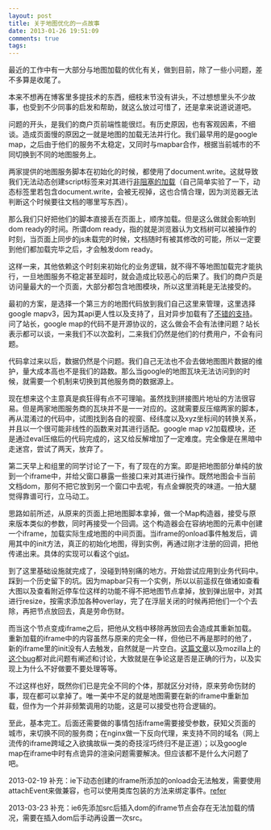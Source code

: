 ```yaml
---
layout: post
title: 关于地图优化的一点故事
date: 2013-01-26 19:51:09
comments: true
tags:
---
```


最近的工作中有一大部分与地图加载的优化有关，做到目前，除了一些小问题，差不多算是收尾了。

本来不想再在博客里多提技术的东西，细枝末节没有讲头，不过想想里头不少故事，也受到不少同事的启发和帮助，就这么放过可惜了，还是拿来说道说道吧。

问题的开头，是我们的商户页前端性能很烂。有历史原因，也有客观因素，不细谈。造成页面慢的原因之一就是地图的加载无法并行化。我们最早用的是google map，之后由于他们的服务不太稳定，又同时与mapbar合作，根据当前城市的不同切换到不同的地图服务上。

两家提供的地图服务脚本在初始化的时候，都使用了document.write。这就导致我们无法动态创建script标签来对其进行[非阻塞的加载](http://www.nczonline.net/blog/2009/06/23/loading-javascript-without-blocking/)（自己简单实验了一下，动态标签里若包含document.write，会被无视掉，这也合情合理，因为浏览器无法判断这个时候要往文档的哪里写东西）。

那么我们只好把他们的脚本直接丢在页面上，顺序加载。但是这么做就会影响到dom ready的时间。所谓dom ready，指的就是浏览器认为文档树可以被操作的时刻，当页面上同步的js未载完的时候，文档随时有被其修改的可能，所以一定要到他们都加载完毕之后，才会触发dom ready。

这样一来，其他依赖这个时刻来初始化的业务逻辑，就不得不等地图加载完才能执行，一旦地图服务不稳定甚至超时，就会造成比较恶心的后果了。我们的商户页是访问量最大的一个页面，大部分都包含地图模块，所以这里消耗是无法接受的。

最初的方案，是选择一个第三方的地图代码放到我们自己这里来管理，这里选择google mapv3，因为其api更人性以及支持了，且对异步加载有了[不错的支持](https://developers.google.com/maps/documentation/javascript/basics?hl=zh-cn#Async)。问了站长，google map的代码不是开源协议的，这么做会不会有法律问题？站长表示都可以谈，一来我们不以次盈利，二来我们仍然是他们的付费用户，不会有问题。

代码拿过来以后，数据仍然是个问题。我们自己无法也不会去做地图图片数据的维护，量大成本高也不是我们的路数。那么当google的地图瓦块无法访问到的时候，就需要一个机制来切换到其他服务商的数据源上。

现在想来这个主意真是疯狂得有点不可理喻。虽然找到拼接图片地址的方法很容易。但是两家地图服务商的瓦块并不是一一对应的。这就需要反压缩两家的脚本，再从混淆过的代码中，试图找到各自的视窗、经纬度以及xyz坐标间的转换关系，并且以一个很可能非线性的函数来对其进行适配。google map v2加载模块，还是通过eval压缩后的代码完成的，这又给反解增加了一定难度。完全像是在黑暗中走迷宫，尝试了两天，放弃了。

第二天早上和组里的同学讨论了一下，有了现在的方案。即是把地图部分单纯的放到一个iframe中，并给父窗口暴露一些接口来对其进行操作。既然地图会卡当前文档dom，那何不把它放到另一个窗口中去呢，有点金蝉脱壳的味道。一拍大腿觉得靠谱可行，立马动工。

思路如前所述，从原来的页面上把地图脚本拿掉，做一个Map构造器，接受与原来版本类似的参数，同时再接受一个回调。这个构造器会在容纳地图的元素中创建一个iframe，加载实际生成地图的中间页面。当iframe的onload事件触发后，调用其中的init方法，真正的初始化地图，得到实例，再通过刚才注册的回调，把他传递出来。具体的实现可以看这个[gist](https://gist.github.com/4642313)。

到了这里基础设施就完成了，没碰到特别痛的地方。开始尝试应用到业务代码中。踩到一个历史留下的坑。因为mapbar只有一个实例，所以以前遥叔在做诸如查看大图以及查看附近停车位这样的功能不得不把地图节点拿掉，放到弹出层中，对其进行resize，按需求添加各种overlay，完了在浮层关闭的时候再把他们一个个去除，再把节点放回去，真是劳命伤财。

而当这个节点变成iframe之后，把他从文档中移除再放回去会造成其重新加载。重新加载的iframe中的内容虽然与原来的完全一样，但他已不再是那时的他了，新的iframe里的init没有人去触发，自然就是一片空白。[这篇文章](http://poeticcode.wordpress.com/2010/06/08/iframe-reloads-when-moved-around-the-dom-tree/)以及mozilla上的[这个bug](https://bugzilla.mozilla.org/show_bug.cgi?id=254144)都对此问题有阐述和讨论，大致就是在争论这是否是正确的行为，以及实现上为什么不好做要不要处理等等。

不过这样也好，既然你们已是完全不同的个体，那就区分对待，原来劳命伤财的事，现在都可以拿掉了。唯一美中不足的就是地图需要在新的iframe中重新加载，但作为一个并非频繁调用的功能，这是可以接受也符合逻辑的。

至此，基本完工。后面还需要做的事情包括iframe需要接受参数，获知父页面的城市，来切换不同的服务商；在nginx做一下反向代理，来支持不同的域名（网上流传的iframe跨域之入欲擒故纵一类的奇技淫巧终归不是正道）；以及google map在iframe中时有点诡异的渲染问题需要解决。但应该都不是什么大问题了吧。

2013-02-19
补充：ie下动态创建的iframe所添加的onload会无法触发，需要使用attachEvent来做兼容，也可以使用类库包装的方法来绑定事件。[refer](http://www.xiaoxiaozi.com/2010/01/05/1683/)

2013-03-23
补充：ie6先添加src后插入dom的iframe节点会存在无法加载的情况，需要在插入dom后手动再设置一次src。


